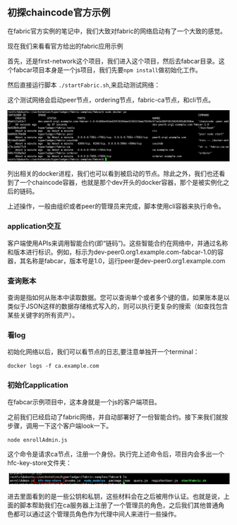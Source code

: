 ## 初探chaincode官方示例
在fabric官方实例的笔记中，我们大致对fabric的网络启动有了一个大致的感觉。

现在我们来看看官方给出的fabric应用示例


首先，还是first-network这个项目，我们进入这个项目，然后去fabcar目录。这个fabcar项目本身是一个js项目，我们先要`npm install`做初始化工作。

然后直接运行脚本 `./startFabric.sh`,来启动测试网络：

这个测试网络会启动peer节点，ordering节点，fabric-ca节点，和cli节点。

![](image/fabric17.png)

列出相关的docker进程，我们也可以看到被启动的节点。除此之外，我们也还看到了一个chaincode容器，也就是那个dev开头的docker容器，那个是被实例化之后的链码。

上述操作，一般由组织或者peer的管理员来完成，脚本使用cli容器来执行命令。

### application交互

客户端使用APIs来调用智能合约(即“链码”)。这些智能合约在网络中，并通过名称和版本进行标识。例如，标示为dev-peer0.org1.example.com-fabcar-1.0的容器，其名称是fabcar，版本号是1.0，运行peer是dev-peer0.org1.example.com

### 查询账本
查询是指如何从账本中读取数据。您可以查询单个或者多个键的值，如果账本是以类似于JSON这样的数据存储格式写入的，则可以执行更复杂的搜索（如查找包含某些关键字的所有资产）。

### 看log
初始化网络以后，我们可以看节点的日志,要注意单独开一个terminal：

```
docker logs -f ca.example.com
```

### 初始化application
在fabcar示例项目中，这本身就是一个js的客户端项目。

之前我们已经启动了fabric网络，并自动部署好了一份智能合约。接下来我们就按步骤，调用一下这个客户端look一下。

```
node enrollAdmin.js
```

这个命令是请求ca节点，注册一个身份。执行完上述命令后，项目内会多出一个hfc-key-store文件夹：


![](image/fabric19.png)

进去里面看到的是一些公钥和私钥，这些材料会在之后被用作认证。也就是说，上面的脚本帮助我们在ca服务器上注册了一个管理员的角色，之后我们其他普通角色都可以通过这个管理员角色作为代理中间人来进行一些操作。




